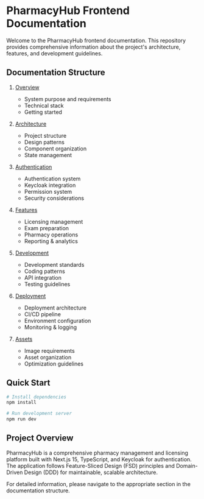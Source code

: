 # PharmacyHub Frontend Documentation

Welcome to the PharmacyHub frontend documentation. This repository provides comprehensive information about the project's architecture, features, and development guidelines.

## Documentation Structure

1. [Overview](../../../pharmacyhub-frontend/docs/01-overview/README.md)
   - System purpose and requirements
   - Technical stack
   - Getting started

2. [Architecture](../../../pharmacyhub-frontend/docs/02-architecture/README.md)
   - Project structure
   - Design patterns
   - Component organization
   - State management

3. [Authentication](../../../pharmacyhub-frontend/docs/03-authentication/README.md)
   - Authentication system
   - Keycloak integration
   - Permission system
   - Security considerations

4. [Features](../../../pharmacyhub-frontend/docs/04-features/README.md)
   - Licensing management
   - Exam preparation
   - Pharmacy operations
   - Reporting & analytics

5. [Development](../../../pharmacyhub-frontend/docs/05-development/README.md)
   - Development standards
   - Coding patterns
   - API integration
   - Testing guidelines

6. [Deployment](../../../pharmacyhub-frontend/docs/06-deployment/README.md)
   - Deployment architecture
   - CI/CD pipeline
   - Environment configuration
   - Monitoring & logging

7. [Assets](../../../pharmacyhub-frontend/docs/07-assets/README.md)
   - Image requirements
   - Asset organization
   - Optimization guidelines

## Quick Start

```bash
# Install dependencies
npm install

# Run development server
npm run dev
```

## Project Overview

PharmacyHub is a comprehensive pharmacy management and licensing platform built with Next.js 15, TypeScript, and Keycloak for authentication. The application follows Feature-Sliced Design (FSD) principles and Domain-Driven Design (DDD) for maintainable, scalable architecture.

For detailed information, please navigate to the appropriate section in the documentation structure.
